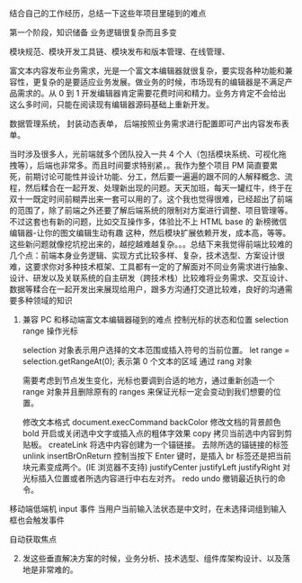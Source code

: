 结合自己的工作经历，总结一下这些年项目里碰到的难点

第一个阶段，知识储备
业务逻辑很复杂而且多变

模块规范、模块开发工具链、模块发布和版本管理、在线管理、

富文本内容发布业务需求，光是一个富文本编辑器就很复杂，要实现各种功能和兼容性，更复杂的是要适应业务发展。做业务的时候，市场现有的编辑器是不满足产品需求的。从 0 到 1 开发编辑器肯定需要花费时间和精力。业务方肯定不会给出这么多时间，只能在阅读现有编辑器源码基础上重新开发。

数据管理系统，
封装动态表单，
后端按照业务需求进行配置即可产出内容发布表单。

当时涉及很多人，光前端就多个团队投入一共 4 个人（包括模块系统、可视化拖拽等），后端也非常多。而且时间要求特别紧，。我作为整个项目 PM 简直要累死，前期讨论可能性并设计功能、分工，然后要一遍遍的跟不同的人解释概念、流程，然后糅合在一起开发、处理新出现的问题。天天加班，每天一罐红牛，终于在双十一既定时间前糊弄出来一套可以用的了。这个我也觉得很难，已经超出了前端的范围了，除了前端之外还要了解后端系统的限制对方案进行调整、项目管理等。不过这套也有新的问题，比如交互操作多，体验比不上 HTML base 的 新榜微信编辑器-让你的图文编辑生动有趣 这种，然后模块扩展依赖开发，成本高，等等。这些新问题就像挖坑挖出来的，越挖越难越复杂。。。总结下来我觉得前端比较难的几个点：前端本身业务逻辑、实现方式比较多样、复杂，技术选型、方案设计很难，这要求你对多种技术框架、工具都有一定的了解面对不同业务需求进行抽象、设计、研发以及关联系统的自主研发（跨技术栈）比较难将业务需求、交互设计、数据等糅合在一起开发出来展现给用户，跟多方沟通打交道比较难，良好的沟通需要多种领域的知识

1. 兼容 PC 和移动端富文本编辑器碰到的难点
   控制光标的状态和位置
   selection range 操作光标

   selection 对象表示用户选择的文本范围或插入符号的当前位置。
   let range = selection.getRangeAt(0);
   表示第 0 个文本的区域
   通过 rang 对象

   需要考虑到节点发生变化，光标也要调到合适的地方，通过重新创造一个 range 对象并且删除原有的 ranges 来保证光标一定会变动到我们想要的位置。

   修改文本格式
   document.execCommand
   backColor
   修改文档的背景颜色
   bold
   开启或关闭选中文字或插入点的粗体字效果
   copy
   拷贝当前选中内容到剪贴板。
   createLink
   将选中内容创建为一个锚链接。
   去除所选的锚链接的<a>标签
   unlink
   insertBrOnReturn
   控制当按下 Enter 键时，是插入 br 标签还是把当前块元素变成两个。(IE 浏览器不支持)
   justifyCenter justifyLeft justifyRight
   对光标插入位置或者所选内容进行中右左对齐。
   redo
   undo
   撤销最近执行的命令。

移动端低端机 input 事件
当用户当前输入法状态是中文时，在未选择词组到输入框也会触发事件

自动获取焦点

2. 发这些垂直解决方案的时候，业务分析、技术选型、组件库架构设计、以及落地是非常难的。
